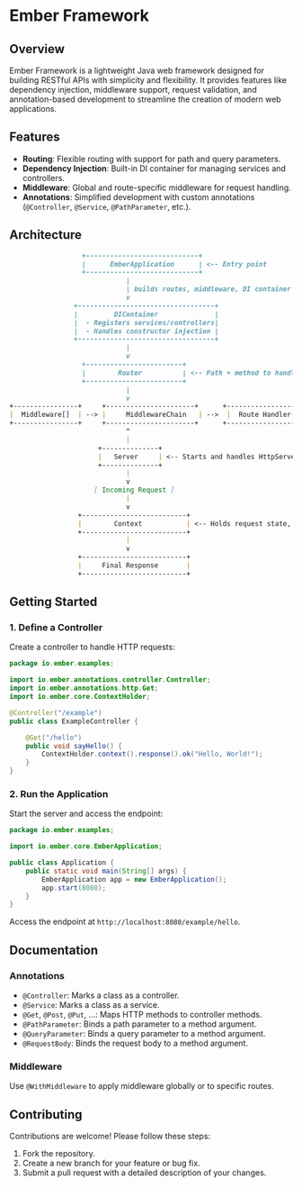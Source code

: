 # Ember Framework

## Overview
Ember Framework is a lightweight Java web framework designed for building RESTful APIs with simplicity and flexibility. It provides features like dependency injection, middleware support, request validation, and annotation-based development to streamline the creation of modern web applications.

## Features
- **Routing**: Flexible routing with support for path and query parameters.
- **Dependency Injection**: Built-in DI container for managing services and controllers.
- **Middleware**: Global and route-specific middleware for request handling.
- **Annotations**: Simplified development with custom annotations (`@Controller`, `@Service`, `@PathParameter`, etc.).

## Architecture

```markdown
                  +----------------------------+
                  |      EmberApplication      | <-- Entry point
                  +----------------------------+
                             |
                             | builds routes, middleware, DI container
                             v
                +----------------------------------+
                |         DIContainer              |
                |  - Registers services/controllers|
                |  - Handles constructor injection |
                +----------------------------------+
                             |
                             v
                  +------------------------+
                  |        Router          | <-- Path + method to handler
                  +------------------------+
                             |
                             v
+----------------+     +----------------------+      +-------------------+
|  Middleware[]  | --> |     MiddlewareChain   | -->  |  Route Handler(s) |
+----------------+     +----------------------+      +-------------------+
                             ^
                             |
                      +--------------+
                      |   Server     | <-- Starts and handles HttpServer
                      +--------------+
                             |
                             v
                     [ Incoming Request ]
                             |
                             v
                 +--------------------------+
                 |        Context           | <-- Holds request state, response, etc.
                 +--------------------------+
                             |
                             v
                 +--------------------------+
                 |     Final Response       |
                 +--------------------------+

```


## Getting Started

### 1. Define a Controller
Create a controller to handle HTTP requests:

```java
package io.ember.examples;

import io.ember.annotations.controller.Controller;
import io.ember.annotations.http.Get;
import io.ember.core.ContextHolder;

@Controller("/example")
public class ExampleController {

    @Get("/hello")
    public void sayHello() {
        ContextHolder.context().response().ok("Hello, World!");
    }
}
```

### 2. Run the Application
Start the server and access the endpoint:

```java
package io.ember.examples;

import io.ember.core.EmberApplication;

public class Application {
    public static void main(String[] args) {
        EmberApplication app = new EmberApplication();
        app.start(8080);
    }
}
```

Access the endpoint at `http://localhost:8080/example/hello`.

## Documentation

### Annotations
- `@Controller`: Marks a class as a controller.
- `@Service`: Marks a class as a service.
- `@Get`, `@Post`, `@Put`, ...: Maps HTTP methods to controller methods.
- `@PathParameter`: Binds a path parameter to a method argument.
- `@QueryParameter`: Binds a query parameter to a method argument.
- `@RequestBody`: Binds the request body to a method argument.

### Middleware
Use `@WithMiddleware` to apply middleware globally or to specific routes.


## Contributing
Contributions are welcome! Please follow these steps:
1. Fork the repository.
2. Create a new branch for your feature or bug fix.
3. Submit a pull request with a detailed description of your changes.

